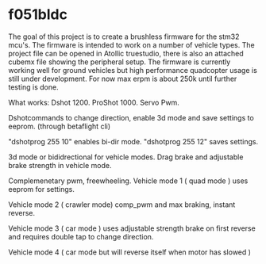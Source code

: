 # f051bldc
The goal of this project is to create a brushless firmware for the stm32 mcu's. The firmware is intended to work on a number of vehicle types.
The project file can be opened in Atollic truestudio, there is also an attached cubemx file showing the peripheral setup.
The firmware is currently working well for ground vehicles but high performance quadcopter usage is still under development. For now max erpm is about 250k until further testing is done.

What works:
Dshot 1200.
ProShot 1000.
Servo Pwm.

Dshotcommands to change direction, enable 3d mode and save settings to eeprom.
(through betaflight cli)

"dshotprog 255 10" enables bi-dir mode.
"dshotprog 255 12" saves settings.

3d mode or bididrectional for vehicle modes.
Drag brake and adjustable brake strength in vehicle mode.

Complemenetary pwm, freewheeling.
Vehicle mode 1 ( quad mode ) uses eeprom for settings. 

Vehicle mode 2 ( crawler mode) comp_pwm and max braking, instant reverse.

Vehicle mode 3 ( car mode ) uses adjustable strength brake on first reverse and requires double tap to change direction.

Vehicle mode 4 ( car mode but will reverse itself when motor has slowed )
